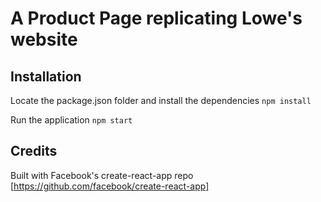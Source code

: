 # A Product Page replicating Lowe's website

## Installation

Locate the package.json folder and install the dependencies
`npm install`

Run the application
`npm start`

## Credits

Built with Facebook's create-react-app repo
[https://github.com/facebook/create-react-app]
